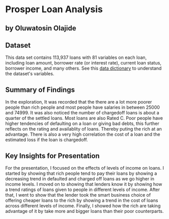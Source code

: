 # Prosper Loan Analysis
## by Oluwatosin Olajide


## Dataset

This data set contains 113,937 loans with 81 variables on each loan, including loan amount, borrower rate (or interest rate), current loan status, borrower income, and many others. See this [data dictionary](https://docs.google.com/spreadsheets/u/0/d/1gDyi_L4UvIrLTEC6Wri5nbaMmkGmLQBk-Yx3z0XDEtI/edit?usp=sharing) to understand the dataset's variables.


## Summary of Findings

In the exploration, It was recorded that the there are a lot more poorer people than rich people and most people have salaries in between 25000 and 74999. It was also noticed the number of chargedoff loans is about a quarter of the settled loans. Most loans are also Rated C. Poor people have higher tendencies of defaulting on a loan or giving bad debts, this further reflects on the rating and availablity of loans. Thereby puting the rich at an advantage. There is also a very high correlation the cost of a loan and the estimated loss if the loan is chargedoff. 


## Key Insights for Presentation

For the presentation, I focused on the effects of levels of income on loans. 
I started by showing that rich people tend to pay their loans by showing a decreasing trend in defaulted and charged off loans as we go higher in income levels. I moved on to showing that lenders know it by showing how a trend ratings of loans given to people in different levels of income.  After that, I went to show that the lender took the smart business choice of offering cheaper loans to the rich by showing a trend in the cost of loans across different levels of income. Finally, I showed how the rich are taking advantage of it by take more and bigger loans than their poor counterparts.